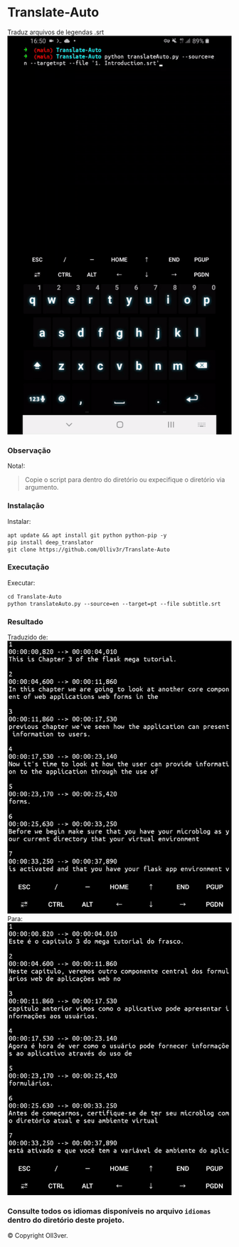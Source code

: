 # Translate-Auto
Traduz arquivos de legendas .srt
![main](https://github.com/Olliv3r/Translate-Auto/blob/main/media/main.gif)

### Observação
Nota!:
> Copie o script para dentro do diretório ou expecifique o diretório via argumento.

### Instalação
Instalar:
```
apt update && apt install git python python-pip -y
pip install deep_translator
git clone https://github.com/Olliv3r/Translate-Auto
```
### Executação
Executar:
```
cd Translate-Auto
python translateAuto.py --source=en --target=pt --file subtitle.srt
```

### Resultado
Traduzido de:
![not-translated](https://github.com/Olliv3r/Translate-Auto/blob/main/media/not-translated.jpg)
Para:
![translated](https://github.com/Olliv3r/Translate-Auto/blob/main/media/translated.jpg)

### Consulte todos os idiomas disponíveis no arquivo `idiomas` dentro do diretório deste projeto.
© Copyright Oll3ver.
